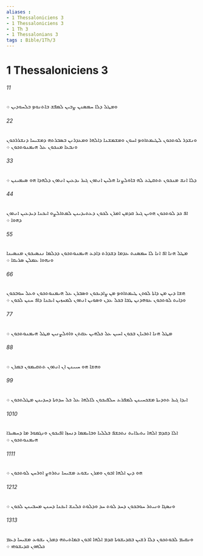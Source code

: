 ```yaml
---
aliases : 
- 1 Thessaloniciens 3
- 1 Thessaloniciens 3
- 1 Th 3
- 1 Thessalonians 3
tags : Bible/1Th/3
---
```


# 1 Thessaloniciens 3

###### 11
ܘܡܛܠ ܕܠܐ ܚܡܤܢܢ ܨܒܝܢ ܠܡܦܫ ܒܐܬܢܘܤ ܒܠܚܘܕܝܢ ܀
###### 22
ܘܢܫܕܪ ܠܘܬܟܘܢ ܠܛܝܡܬܐܘܤ ܐܚܘܢ ܘܡܫܡܫܢܐ ܕܐܠܗܐ ܘܡܥܕܪܢܢ ܒܤܒܪܬܗ ܕܡܫܝܚܐ ܕܢܫܪܪܟܘܢ ܘܢܒܥܐ ܡܢܟܘܢ ܥܠ ܗܝܡܢܘܬܟܘܢ ܀
###### 33
ܕܠܐ ܐܢܫ ܡܢܟܘܢ ܬܬܩܛܥ ܠܗ ܒܐܘܠܨܢܐ ܗܠܝܢ ܐܢܬܘܢ ܓܝܪ ܝܕܥܝܢ ܐܢܬܘܢ ܕܠܗܕܐ ܗܘ ܤܝܡܝܢܢ ܀
###### 44
ܐܦ ܟܕ ܠܘܬܟܘܢ ܗܘܝܢ ܓܝܪ ܩܕܡܢ ܐܡܪܢ ܠܟܘܢ ܕܥܬܝܕܝܢܢ ܠܡܬܐܠܨܘ ܐܝܟܢܐ ܕܝܕܥܝܢ ܐܢܬܘܢ ܕܗܘܐ ܀
###### 55
ܡܛܠ ܗܢܐ ܐܦ ܐܢܐ ܠܐ ܚܡܤܢܬ ܥܕܡܐ ܕܫܕܪܬ ܕܐܕܥ ܗܝܡܢܘܬܟܘܢ ܕܕܠܡܐ ܢܢܤܝܟܘܢ ܡܢܤܝܢܐ ܘܢܗܘܐ ܥܡܠܢ ܤܪܝܩܐ ܀
###### 66
ܗܫܐ ܕܝܢ ܡܢ ܕܐܬܐ ܠܘܬܢ ܛܝܡܬܐܘܤ ܡܢ ܨܐܕܝܟܘܢ ܘܤܒܪܢ ܥܠ ܗܝܡܢܘܬܟܘܢ ܘܥܠ ܚܘܒܟܘܢ ܘܕܐܝܬ ܠܘܬܟܘܢ ܥܘܗܕܢܢ ܛܒܐ ܒܟܠ ܥܕܢ ܘܤܘܝܢ ܐܢܬܘܢ ܠܡܚܙܝܢ ܐܝܟܢܐ ܕܐܦ ܚܢܢ ܠܟܘܢ ܀
###### 77
ܡܛܠ ܗܢܐ ܐܬܒܝܐܢ ܒܟܘܢ ܐܚܝܢ ܥܠ ܟܠܗܝܢ ܥܩܬܢ ܘܐܘܠܨܢܝܢ ܡܛܠ ܗܝܡܢܘܬܟܘܢ ܀
###### 88
ܘܗܫܐ ܗܘ ܚܝܝܢܢ ܐܢ ܐܢܬܘܢ ܬܬܩܝܡܘܢ ܒܡܪܢ ܀
###### 99
ܐܝܕܐ ܓܝܪ ܬܘܕܝܬܐ ܡܫܟܚܝܢܢ ܠܡܦܪܥ ܚܠܦܝܟܘܢ ܠܐܠܗܐ ܥܠ ܟܠ ܚܕܘܬܐ ܕܚܕܝܢܢ ܡܛܠܬܟܘܢ ܀
###### 1010
ܐܠܐ ܕܩܕܡ ܐܠܗܐ ܝܬܝܪܐܝܬ ܢܬܟܫܦ ܒܠܠܝܐ ܘܒܐܝܡܡܐ ܕܢܚܙܐ ܐܦܝܟܘܢ ܘܢܓܡܘܪ ܡܐ ܕܚܤܝܪܐ ܗܝܡܢܘܬܟܘܢ ܀
###### 1111
ܗܘ ܕܝܢ ܐܠܗܐ ܐܒܘܢ ܘܡܪܢ ܝܫܘܥ ܡܫܝܚܐ ܢܬܪܘܨ ܐܘܪܚܢ ܠܘܬܟܘܢ ܀
###### 1212
ܘܢܤܓܐ ܘܢܝܬܪ ܚܘܒܟܘܢ ܕܚܕ ܠܘܬ ܚܕ ܘܕܠܘܬ ܟܠܢܫ ܐܝܟܢܐ ܕܚܢܢ ܡܚܒܝܢܢ ܠܟܘܢ ܀
###### 1313
ܘܢܩܝܡ ܠܒܘܬܟܘܢ ܕܠܐ ܪܫܝܢ ܒܩܕܝܫܘܬܐ ܩܕܡ ܐܠܗܐ ܐܒܘܢ ܒܡܐܬܝܬܗ ܕܡܪܢ ܝܫܘܥ ܡܫܝܚܐ ܕܥܡ ܟܠܗܘܢ ܩܕܝܫܘܗܝ ܀
